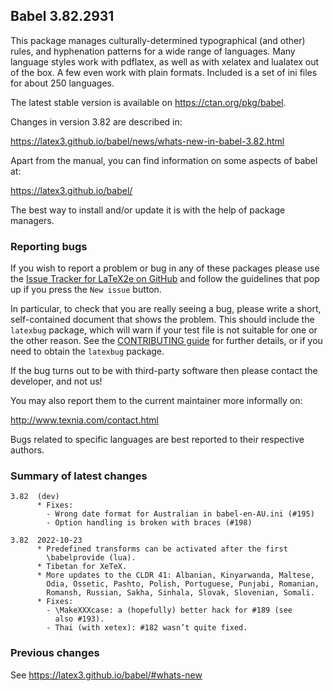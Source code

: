 ## Babel 3.82.2931

This package manages culturally-determined typographical (and other)
rules, and hyphenation patterns for a wide range of languages. Many
language styles work with pdflatex, as well as with xelatex and
lualatex out of the box. A few even work with plain formats. Included
is a set of ini files for about 250 languages.

The latest stable version is available on <https://ctan.org/pkg/babel>.

Changes in version 3.82 are described in:

https://latex3.github.io/babel/news/whats-new-in-babel-3.82.html

Apart from the manual, you can find information on some aspects of babel at:

https://latex3.github.io/babel/

The best way to install and/or update it is with the help of package
managers.

### Reporting bugs

If you wish to report a problem or bug in any of these packages please
use the
[Issue Tracker for LaTeX2e on GitHub](https://github.com/latex3/babel/issues)
and follow the guidelines that pop up if you press the `New issue`
button.

In particular, to check that you are really seeing a bug, please write
a short, self-contained document that shows the problem. This should
include the `latexbug` package, which will warn if your test file is
not suitable for one or the other reason. See the
[CONTRIBUTING guide](https://github.com/latex3/latex2e/blob/master/CONTRIBUTING.md)
for further details, or if you need to obtain the `latexbug` package.

If the bug turns out to be with third-party software then please
contact the developer, and not us!

You may also report them to the current maintainer more informally on:

   http://www.texnia.com/contact.html

Bugs related to specific languages are best reported to their
respective authors.

### Summary of latest changes
```
3.82  (dev)
      * Fixes:
        - Wrong date format for Australian in babel-en-AU.ini (#195)
        - Option handling is broken with braces (#198)
      
3.82  2022-10-23
      * Predefined transforms can be activated after the first
        \babelprovide (lua).
      * Tibetan for XeTeX.
      * More updates to the CLDR 41: Albanian, Kinyarwanda, Maltese,
        Odia, Ossetic, Pashto, Polish, Portuguese, Punjabi, Romanian,
        Romansh, Russian, Sakha, Sinhala, Slovak, Slovenian, Somali.
      * Fixes:
        - \MakeXXXcase: a (hopefully) better hack for #189 (see
          also #193).
        - Thai (with xetex): #182 wasn’t quite fixed.
```

### Previous changes

See https://latex3.github.io/babel/#whats-new
